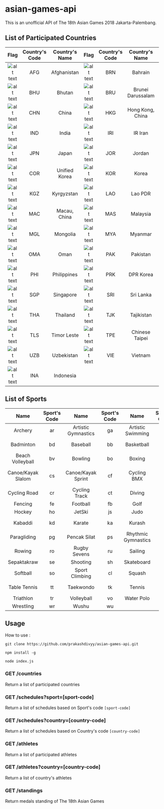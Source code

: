 # asian-games-api

This is an unofficial API of The 18th Asian Games 2018 Jakarta-Palembang.

## List of Participated Countries

| Flag | Country's Code | Country's Name | Flag | Country's Code | Country's Name | Flag | Country's Code | Country's Name |
| :---: | :---: | :---: | :---: | :---: | :---: | :---: | :---: | :---: |
| ![alt text](https://www.asiangames2018.id/d3images/ml/flags/s/AFG.png "Afghanistan")| AFG | Afghanistan | ![alt text](https://www.asiangames2018.id/d3images/ml/flags/s/BRN.png "Bahrain")| BRN | Bahrain | ![alt text](https://www.asiangames2018.id/d3images/ml/flags/s/BAN.png "Bangladesh")| BAN | Bangladesh |
| ![alt text](https://www.asiangames2018.id/d3images/ml/flags/s/BHU.png "Bhutan")| BHU | Bhutan | ![alt text](https://www.asiangames2018.id/d3images/ml/flags/s/BRU.png "Brunei Darussalam")| BRU | Brunei Darussalam | ![alt text](https://www.asiangames2018.id/d3images/ml/flags/s/CAM.png "Cambodia")| CAM | Cambodia |
| ![alt text](https://www.asiangames2018.id/d3images/ml/flags/s/CHN.png "China")| CHN | China | ![alt text](https://www.asiangames2018.id/d3images/ml/flags/s/HKG.png "Hong Kong, China")| HKG | Hong Kong, China | ![alt text](https://www.asiangames2018.id/d3images/ml/flags/s/IAA.png "Independent Asian Athletes")| IAA | Independent Asian Athletes |
| ![alt text](https://www.asiangames2018.id/d3images/ml/flags/s/IND.png "India")| IND | India | ![alt text](https://www.asiangames2018.id/d3images/ml/flags/s/IRI.png "IR Iran")| IRI | IR Iran | ![alt text](https://www.asiangames2018.id/d3images/ml/flags/s/IRQ.png "Iraq")| IRQ | Iraq |
| ![alt text](https://www.asiangames2018.id/d3images/ml/flags/s/JPN.png "Japan")| JPN | Japan | ![alt text](https://www.asiangames2018.id/d3images/ml/flags/s/JOR.png "Jordan")| JOR | Jordan | ![alt text](https://www.asiangames2018.id/d3images/ml/flags/s/KAZ.png "Kazakhstan")| KAZ | Kazakhstan |
| ![alt text](https://www.asiangames2018.id/d3images/ml/flags/s/COR.png "Unified Korea")| COR | Unified Korea | ![alt text](https://www.asiangames2018.id/d3images/ml/flags/s/KOR.png "Korea")| KOR | Korea | ![alt text](https://www.asiangames2018.id/d3images/ml/flags/s/KSA.png "Kingdom of Saudi Arabia")| KSA | Kingdom of Saudi Arabia |
| ![alt text](https://www.asiangames2018.id/d3images/ml/flags/s/KGZ.png "Kyrgyzstan")| KGZ | Kyrgyzstan | ![alt text](https://www.asiangames2018.id/d3images/ml/flags/s/LAO.png "Lao PDR")| LAO | Lao PDR | ![alt text](https://www.asiangames2018.id/d3images/ml/flags/s/LBN.png "Lebanon")| LBN | Lebanon |
| ![alt text](https://www.asiangames2018.id/d3images/ml/flags/s/MAC.png "Macau, China")| MAC | Macau, China | ![alt text](https://www.asiangames2018.id/d3images/ml/flags/s/MAS.png "Malaysia")| MAS | Malaysia | ![alt text](https://www.asiangames2018.id/d3images/ml/flags/s/MDV.png "Maldives")| MDV | Maldives |
| ![alt text](https://www.asiangames2018.id/d3images/ml/flags/s/MGL.png "Mongolia")| MGL | Mongolia | ![alt text](https://www.asiangames2018.id/d3images/ml/flags/s/MYA.png "Myanmar")| MYA | Myanmar | ![alt text](https://www.asiangames2018.id/d3images/ml/flags/s/NEP.png "Nepal")| NEP | Nepal |
| ![alt text](https://www.asiangames2018.id/d3images/ml/flags/s/OMA.png "Oman")| OMA | Oman | ![alt text](https://www.asiangames2018.id/d3images/ml/flags/s/PAK.png "Pakistan")| PAK | Pakistan | ![alt text](https://www.asiangames2018.id/d3images/ml/flags/s/PLE.png "Palestine")| PLE | Palestine |
| ![alt text](https://www.asiangames2018.id/d3images/ml/flags/s/PHI.png "Philippines")| PHI | Philippines | ![alt text](https://www.asiangames2018.id/d3images/ml/flags/s/PRK.png "DPR Korea")| PRK | DPR Korea | ![alt text](https://www.asiangames2018.id/d3images/ml/flags/s/QAT.png "Qatar")| QAT | Qatar |
| ![alt text](https://www.asiangames2018.id/d3images/ml/flags/s/SGP.png "Singapore")| SGP | Singapore | ![alt text](https://www.asiangames2018.id/d3images/ml/flags/s/SRI.png "Sri Lanka")| SRI | Sri Lanka | ![alt text](https://www.asiangames2018.id/d3images/ml/flags/s/SYR.png "Syria")| SYR | Syria |
| ![alt text](https://www.asiangames2018.id/d3images/ml/flags/s/THA.png "Thailand")| THA | Thailand | ![alt text](https://www.asiangames2018.id/d3images/ml/flags/s/TJK.png "Tajikistan")| TJK | Tajikistan | ![alt text](https://www.asiangames2018.id/d3images/ml/flags/s/TKM.png "Turkmenistan")| TKM | Turkmenistan | 
| ![alt text](https://www.asiangames2018.id/d3images/ml/flags/s/TLS.png "Timor Leste")| TLS | Timor Leste | ![alt text](https://www.asiangames2018.id/d3images/ml/flags/s/TPE.png "Chinese Taipei")| TPE | Chinese Taipei | ![alt text](https://www.asiangames2018.id/d3images/ml/flags/s/UAE.png "United Arab Emirates")| UAE | United Arab Emirates | 
| ![alt text](https://www.asiangames2018.id/d3images/ml/flags/s/UZB.png "Uzbekistan")| UZB | Uzbekistan | ![alt text](https://www.asiangames2018.id/d3images/ml/flags/s/VIE.png "Vietnam")| VIE | Vietnam | ![alt text](https://www.asiangames2018.id/d3images/ml/flags/s/YEM.png "Yemen")| YEM | Yemen | 
| ![alt text](https://www.asiangames2018.id/d3images/ml/flags/s/INA.png "Indonesia")| INA | Indonesia | 

## List of Sports

| Name | Sport's Code | Name | Sport's Code | Name | Sport's Code | Name | Sport's Code |
| :---: | :---: | :---: | :---: | :---: | :---: | :---: | :---: |
| Archery | ar | Artistic Gymnastics | ga | Artistic Swimming | sy | Athletics | at |
| Badminton | bd | Baseball | bb | Basketball | bk | Basketball 3x3 | b3 |
| Beach Volleyball | bv | Bowling | bo | Boxing | bx | Bridge | br |
| Canoe/Kayak Slalom | cs | Canoe/Kayak Sprint | cf | Cycling BMX | cb | Cycling Mountain Bike | cm |
| Cycling Road | cr | Cycling Track | ct | Diving | dv | Equestrian | eq |
| Fencing | fe | Football | fb | Golf | go | Handball | hb |
| Hockey | ho | JetSki | js | Judo | ju | Ju-Jitsu | jj |
| Kabaddi | kd | Karate | ka | Kurash | ku | Modern Pentathlon | mp |
| Paragliding | pg | Pencak Silat | ps | Rhythmic Gymnastics | gr | Roller Skate | rs |
| Rowing | ro | Rugby Sevens | ru | Sailing | sa | Sambo | sc |
| Sepaktakraw | se | Shooting | sh | Skateboard | sk | Soft Tennis | sf |
| Softball | so | Sport Climbing | cl | Squash | sq | Swimming | sw |
| Table Tennis | tt | Taekwondo | tk | Tennis | te | Trampoline Gymnastics | gt |
| Triathlon | tr | Volleyball | vo | Water Polo | wp | Weightlifting | wl |
| Wrestling | wr | Wushu | wu |


## Usage

How to use :

`git clone https://github.com/prakashdivyy/asian-games-api.git`

`npm install -g`

`node index.js`

### GET /countries

Return a list of participated countries

### GET /schedules?sport=[sport-code]

Return a list of schedules based on Sport's code `[sport-code]`

### GET /schedules?country=[country-code]

Return a list of  schedules based on Country's code `[country-code]`

### GET /athletes

Return a list of participated athletes

### GET /athletes?country=[country-code]

Return a list of country's athletes

### GET /standings

Return medals standing of The 18th Asian Games